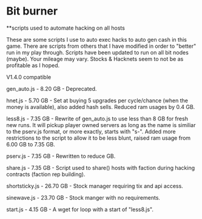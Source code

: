 # Bit burner
**scripts used to automate hacking on all hosts

These are some scripts I use to auto exec hacks to auto gen cash in this game.
There are scripts from others that I have modified in order to "better" run in my play through.
Scripts have been updated to run on all bit nodes (maybe).
Your mileage may vary. Stocks & Hacknets seem to not be as profitable as I hoped.

V1.4.0 compatible

gen_auto.js - 8.20 GB - Deprecated.

hnet.js - 5.70 GB - Set at buying 5 upgrades per cycle/chance (when the money is available), also added hash sells. Reduced ram usages by 0.4 GB.

less8.js - 7.35 GB - Rewrite of gen_auto.js to use less than 8 GB for fresh new runs. It will pickup player owned servers as long as the name is similiar to the pserv.js format, or more exactly, starts with "s-". Added more restrictions to the script to allow it to be less blunt, raised ram usage from 6.00 GB to 7.35 GB.

pserv.js - 7.35 GB - Rewritten to reduce GB.

share.js - 7.35 GB - Script used to share() hosts with faction during hacking contracts (faction rep building).

shortsticky.js - 26.70 GB - Stock manager requiring tix and api access.

sinewave.js - 23.70 GB - Stock manger with no requirements.

start.js - 4.15 GB - A wget for loop with a start of "less8.js".
